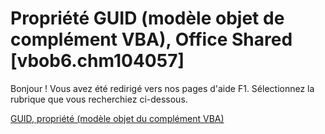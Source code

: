 
# Propriété GUID (modèle objet de complément VBA), Office Shared [vbob6.chm104057]

Bonjour ! Vous avez été redirigé vers nos pages d'aide F1. Sélectionnez la rubrique que vous recherchiez ci-dessous.

[GUID, propriété (modèle objet du complément VBA)](http://msdn.microsoft.com/library/a41a6b05-8883-c7f3-0cb3-06c60e99d428%28Office.15%29.aspx)
